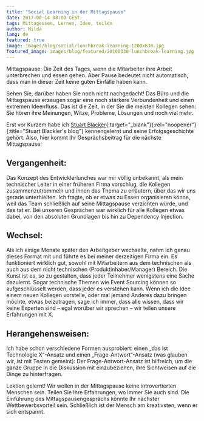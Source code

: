 ```yaml
---
title: "Social Learning in der Mittagspause"
date: 2017-08-14 08:00 CEST
tags: Mittagessen, Lernen, Idee, teilen
author: Milda
lang: de
featured: true
image: images/blog/social/lunchbreak-learning-1200x630.jpg
featured_image: images/blog/featured/20160330-lunchbreak-learning.jpg
---
```


Mittagspause: Die Zeit des Tages, wenn die Mitarbeiter ihre Arbeit unterbrechen und essen gehen. Aber Pause bedeutet nicht automatisch, dass man in dieser Zeit keine guten Einfälle haben kann.

Sehen Sie, darüber haben Sie noch nicht nachgedacht! Das Büro und die Mittagspause erzeugen sogar eine noch stärkere Verbundenheit und einen extremen Ideenfluss. Das ist die Zeit, in der Sie die meisten Kollegen sehen: Sie hören ihre Meinungen, Witze, Probleme, Lösungen und noch viel mehr.

Erst vor Kurzem habe ich [Stuart Blacker](https://im5tu.io/){:target="_blank"}{:rel="noopener"}{:title="Stuart Blackler's blog"} kennengelernt und seine Erfolgsgeschichte gehört. Also, hier kommt Ihr Gesprächsbeitrag für die nächste Mittagspause:

## Vergangenheit:

Das Konzept des Entwicklerlunches war mir völlig unbekannt, als mein technischer Leiter in einer früheren Firma vorschlug, die Kollegen zusammenzutrommeln und ihnen das Thema zu erläutern, über das wir uns gerade unterhielten. Ich fragte, ob er etwas zu Essen organisieren könne, weil das Team schließlich auf seine Mittagspause verzichten würde, und das tat er. Bei unseren Gesprächen war wirklich für alle Kollegen etwas dabei, von den absoluten Grundlagen bis hin zu Dependency Injection.

## Wechsel:

Als ich einige Monate später den Arbeitgeber wechselte, nahm ich genau dieses Format mit und führte es bei meiner derzeitigen Firma ein. Es funktioniert wirklich gut, sowohl mit Mitarbeitern aus dem technischen als auch aus dem nicht technischen (Produktinhaber/Manager) Bereich. Die Kunst ist es, so zu gestalten, dass jeder Teilnehmer wenigstens eine Sache dazulernt. Sogar technische Themen wie Event Sourcing können so aufgeschlüsselt werden, dass jeder es verstehen kann. Wenn ich die Idee einem neuen Kollegen vorstelle, oder mal jemand Anderes dazu bringen möchte, etwas beizutragen, sage ich immer, dass alle wissen, dass wir keine Experten sind – egal worüber wir sprechen – wir teilen unsere Erfahrungen mit X.

## Herangehensweisen:

Ich habe schon verschiedene Formen ausprobiert: einen „das ist Technologie X“-Ansatz und einen „Frage-Antwort“-Ansatz (was glauben wir, ist mit Testen gemeint): Der Frage-Antwort-Ansatz ist hilfreich, um die ganze Gruppe in die Diskussion mit einzubeziehen, ihre Sichtweisen auf die Dinge zu hinterfragen.

Lektion gelernt! Wir wollen in der Mittagspause keine introvertierten Menschen sein. Teilen Sie Ihre Erfahrungen, wo immer Sie auch sind. Die Einführung des Mittagspausengesprächs könnte Ihr nächster Wettbewerbsvorteil sein. Schließlich ist der Mensch am kreativsten, wenn er sich entspannt.
